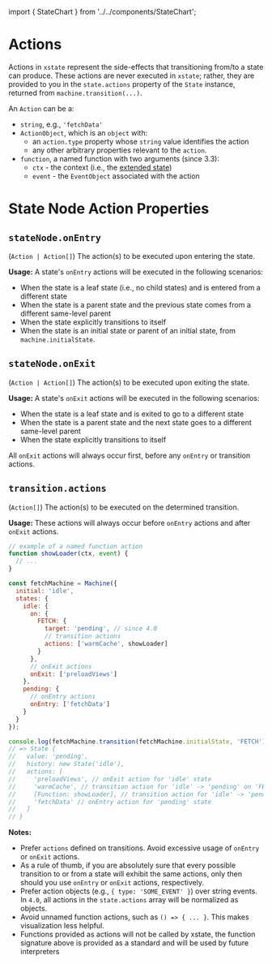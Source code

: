 import { StateChart } from '../../components/StateChart';

# Actions

Actions in `xstate` represent the side-effects that transitioning from/to a state can produce. These actions are never executed in `xstate`; rather, they are provided to you in the `state.actions` property of the `State` instance, returned from `machine.transition(...)`.

An `Action` can be a:

- `string`, e.g., `'fetchData'`
- `ActionObject`, which is an `object` with:
  - an `action.type` property whose `string` value identifies the action
  - any other arbitrary properties relevant to the `action`.
- `function`, a named function with two arguments (since 3.3):
  - `ctx` - the context (i.e., the [extended state](/guides/context))
  - `event` - the `EventObject` associated with the action

# State Node Action Properties

## `stateNode.onEntry`

(`Action | Action[]`) The action(s) to be executed upon entering the state.

**Usage:** A state's `onEntry` actions will be executed in the following scenarios:

- When the state is a leaf state (i.e., no child states) and is entered from a different state
- When the state is a parent state and the previous state comes from a different same-level parent
- When the state explicitly transitions to itself
- When the state is an initial state or parent of an initial state, from `machine.initialState`.

## `stateNode.onExit`

(`Action | Action[]`) The action(s) to be executed upon exiting the state.

**Usage:** A state's `onExit` actions will be executed in the following scenarios:

- When the state is a leaf state and is exited to go to a different state
- When the state is a parent state and the next state goes to a different same-level parent
- When the state explicitly transitions to itself

All `onExit` actions will always occur first, before any `onEntry` or transition actions.

## `transition.actions`

(`Action[]`) The action(s) to be executed on the determined transition.

**Usage:** These actions will always occur before `onEntry` actions and after `onExit` actions.

```js
// example of a named function action
function showLoader(ctx, event) {
  // ...
}

const fetchMachine = Machine({
  initial: 'idle',
  states: {
    idle: {
      on: {
        FETCH: {
          target: 'pending', // since 4.0
          // transition actions
          actions: ['warmCache', showLoader]
        }
      },
      // onExit actions
      onExit: ['preloadViews']
    },
    pending: {
      // onEntry actions
      onEntry: ['fetchData']
    }
  }
});

console.log(fetchMachine.transition(fetchMachine.initialState, 'FETCH'));
// => State {
//   value: 'pending',
//   history: new State('idle'),
//   actions: [
//     'preloadViews', // onExit action for 'idle' state
//     'warmCache', // transition action for 'idle' -> 'pending' on 'FETCH'
//     [Function: showLoader], // transition action for 'idle' -> 'pending' on 'FETCH'
//     'fetchData' // onEntry action for 'pending' state
//   ]
// }
```

**Notes:**

- Prefer `actions` defined on transitions. Avoid excessive usage of `onEntry` or `onExit` actions.
- As a rule of thumb, if you are absolutely sure that every possible transition to or from a state will exhibit the same actions, only then should you use `onEntry` or `onExit` actions, respectively.
- Prefer action objects (e.g., `{ type: 'SOME_EVENT' }`) over string events. In `4.0`, all actions in the `state.actions` array will be normalized as objects.
- Avoid unnamed function actions, such as `() => { ... }`. This makes visualization less helpful.
- Functions provided as actions will not be called by xstate, the function signature above is provided as a standard and will be used by future interpreters

